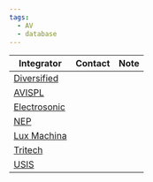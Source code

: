 ```yaml
---
tags:
  - AV
  - database
---
```


| Integrator                                    | Contact | Note |
| --------------------------------------------- | ------- | ---- |
| [Diversified](https://onediversified.com/)    |         |      |
| [AVISPL](https://avispl.com/)                 |         |      |
| [Electrosonic](https://www.electrosonic.com/) |         |      |
| [NEP](https://www.nepgroup.com/)              |         |      |
| [Lux Machina](https://www.luxmc.com/)         |         |      |
| [Tritech](https://www.tritechcomm.com/)       |         |      |
| [USIS](https://www.usisav.net/)               |         |      |
